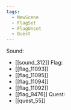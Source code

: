 ```yaml
---
tags:
  - NewScene
  - FlagSet
  - FlagUnset
  - Quest
---
```

Sound:
- [[sound_312]]
Flag:
- [[flag_11093]]
- [[flag_11095]]
- [[flag_11094]]
- [[flag_11092]]
- [[flag_9476]]
Quest:
- [[quest_55]]
